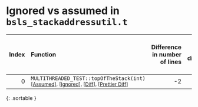 # Ignored vs assumed in `bsls_stackaddressutil.t`

<script src="../sorttable.js"></script>

|   Index | Function                                                                                                                                                |   Difference in number of lines |   Function size difference in bytes |   Number of lines in assumed build | Number of bytes in assumed build   |   Number of lines in ignored build | Number of bytes in ignored build   |
|--------:|:--------------------------------------------------------------------------------------------------------------------------------------------------------|--------------------------------:|------------------------------------:|-----------------------------------:|:-----------------------------------|-----------------------------------:|:-----------------------------------|
|       0 | `MULTITHREADED_TEST::topOfTheStack(int)` <sup>\[[Assumed](0-assume)\], \[[Ignored](0-none)\], \[[Diff](0.diff.html)\], \[[Prettier Diff](0-diff.html)\] |                              -2 |                                   0 |                                896 | 4,206,800                          |                                896 | 4,206,800                          |
{: .sortable }
